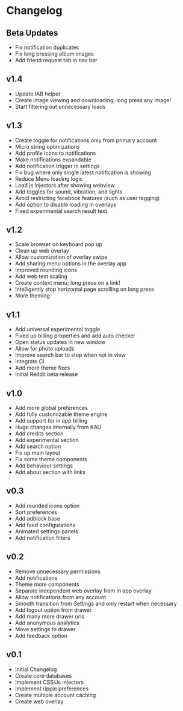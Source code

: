 # Changelog

## Beta Updates
* Fix notification duplicates
* Fix long pressing album images
* Add friend request tab in nav bar

## v1.4
* Update IAB helper
* Create image viewing and downloading; long press any image!
* Start filtering out unnecessary loads

## v1.3
* Create toggle for notifications only from primary account
* Micro string optimizations
* Add profile icons to notifications
* Make notifications expandable
* Add notification trigger in settings
* Fix bug where only single latest notification is showing
* Reduce Menu loading logic
* Load js injectors after showing webview
* Add toggles for sound, vibration, and lights
* Avoid restricting facebook features (such as user tagging)
* Add option to disable loading in overlays
* Fixed experimental search result text

## v1.2
* Scale browser on keyboard pop up
* Clean up web overlay
* Allow customization of overlay swipe
* Add sharing menu options in the overlay app
* Improved rounding icons
* Add web text scaling
* Create context menu; long press on a link!
* Intelligently stop horizontal page scrolling on long press
* More theming

## v1.1
* Add universal experimental toggle
* Fixed up billing properties and add auto checker
* Open status updates in new window
* Allow for photo uploads
* Improve search bar to stop when not in view
* Integrate CI
* Add more theme fixes
* Initial Reddit beta release

## v1.0
* Add more global preferences
* Add fully customizable theme engine
* Add support for in app billing
* Huge changes internally from KAU
* Add credits section
* Add experimental section
* Add search option
* Fix up main layout
* Fix some theme components
* Add behaviour settings
* Add about section with links

## v0.3
* Add rounded icons option
* Sort preferences
* Add adblock base
* Add feed configurations
* Animated settings panels
* Add notification filters

## v0.2
* Remove unnecessary permissions
* Add notifications
* Theme more components
* Separate independent web overlay from in app overlay
* Allow notifications from any account
* Smooth transition from Settings and only restart when necessary
* Add logout option from drawer
* Add many more drawer urls
* Add anonymous analytics
* Move settings to drawer
* Add feedback option

## v0.1
* Initial Changelog
* Create core databases
* Implement CSS/Js injectors
* Implement ripple preferences
* Create multiple account caching
* Create web overlay
